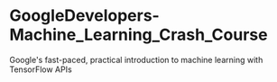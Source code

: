 # GoogleDevelopers-Machine_Learning_Crash_Course
Google's fast-paced, practical introduction to machine learning with TensorFlow APIs
